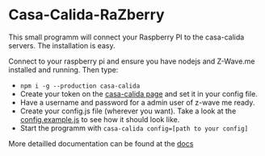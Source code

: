 # Casa-Calida-RaZberry
This small programm will connect your Raspberry PI to the casa-calida servers.
The installation is easy.

Connect to your raspberry pi and ensure you have nodejs and Z-Wave.me installed and running. Then type:

- `npm i -g --production casa-calida`
- Create your token on the [casa-calida page](http://www.casa-calida.com) and set it in your config file.
- Have a username and password for a admin user of z-wave me ready.
- Create your config.js file (wherever you want). Take a look at the
[config.example.js](https://github.com/stefanmayer13/casa-calida-razberry/blob/master/config.example) to see how it should look like.
- Start the programm with `casa-calida config=[path to your config]`

More detailled documentation can be found at the [docs](doc/index.md)